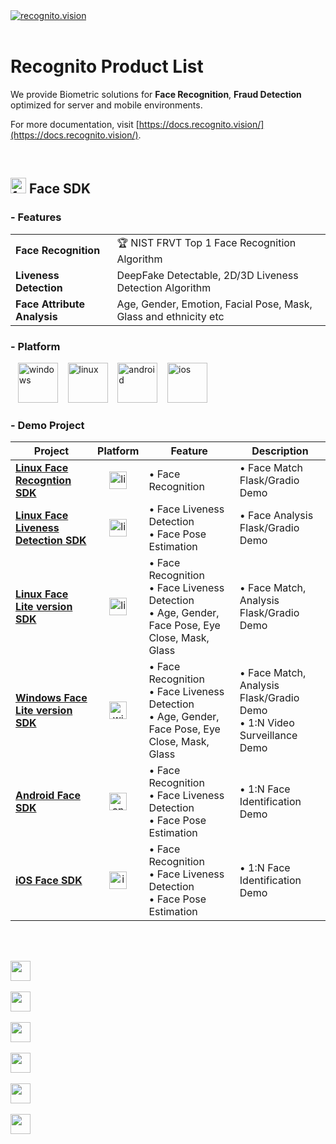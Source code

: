 <a href="https://recognito.vision" style="display: flex; align-items: center;">
    <img src="https://github.com/Recognito-Vision/Linux-FaceRecognition-FaceLivenessDetection/assets/153883841/b82f5c35-09d0-4064-a252-4bcd14e22407" alt="recognito.vision"/>
</a><br/>

# Recognito Product List

We provide Biometric solutions for **Face Recognition**, **Fraud Detection** optimized for server and mobile environments.

<!-- We provide on-premise SDK solutions for **Face Recognition**, **Liveness Detection**, and **ID Document Recognition**, **Liveness Detection** optimized for server and mobile environments. -->

For more documentation, visit [https://docs.recognito.vision/](https://docs.recognito.vision/).

<br/>

##  <img src="https://github.com/Recognito-Vision/Product-List/assets/153883841/ec736b67-3c45-4458-ac92-d4992965c925" alt="face sdk" width="25"> Face SDK

### - Features

  |||
  |------------|------------|
  | **Face Recognition** | 🏆 NIST FRVT Top 1 Face Recognition Algorithm |
  | **Liveness Detection** | DeepFake Detectable, 2D/3D Liveness Detection Algorithm |
  | **Face Attribute Analysis** | Age, Gender, Emotion, Facial Pose, Mask, Glass and ethnicity etc |

### - Platform

<p align="left">
  &nbsp;&nbsp;
  <img src="https://github.com/Recognito-Vision/Product-List/assets/153883841/f3460c28-737b-4a55-bb3b-91e8b75fcf3d" alt="windows" width="64px" /> &nbsp;&nbsp;
  <img src="https://github.com/Recognito-Vision/Product-List/assets/153883841/fe4fa1a0-3194-4fee-b58f-87f687014541" alt="linux" width="64px" /> &nbsp;&nbsp;
  <img src="https://github.com/Recognito-Vision/Product-List/assets/153883841/4835c222-e2d8-4561-b46c-8747bf414f2c" alt="android" width="64px" /> &nbsp;&nbsp;
  <img src="https://github.com/Recognito-Vision/Product-List/assets/153883841/a74b00b2-ee2d-4b47-b19a-42d1a13e46a6" alt="ios" width="64px" />
</p>

### - Demo Project

  | Project | Platform | Feature | Description |
  |-----|:----------:|---------|-----------|
  |[**Linux Face Recogntion SDK**](https://github.com/Recognito-Vision/Linux-FaceRecognition-FaceLivenessDetection/tree/main/Recognition-Demo)|  <img src="https://github.com/Recognito-Vision/Product-List/assets/153883841/fe4fa1a0-3194-4fee-b58f-87f687014541" alt="linux" width="28px" /> | • Face Recognition | • Face Match Flask/Gradio Demo |
  |[**Linux Face Liveness Detection SDK**](https://github.com/Recognito-Vision/Linux-FaceRecognition-FaceLivenessDetection/tree/main/LivenessDetection-Demo)|  <img src="https://github.com/Recognito-Vision/Product-List/assets/153883841/fe4fa1a0-3194-4fee-b58f-87f687014541" alt="linux" width="28px" /> | • Face Liveness Detection <br/> • Face Pose Estimation | • Face Analysis Flask/Gradio Demo |
  |[**Linux Face Lite version SDK**](https://github.com/Recognito-Vision/Linux-FaceRecognition-FaceLivenessDetection/tree/main/FaceSDK-Lite-Demo)|  <img src="https://github.com/Recognito-Vision/Product-List/assets/153883841/fe4fa1a0-3194-4fee-b58f-87f687014541" alt="linux" width="28px" /> | • Face Recognition <br/> • Face Liveness Detection <br/> • Age, Gender, Face Pose, Eye Close, Mask, Glass | • Face Match, Analysis Flask/Gradio Demo |
  |[**Windows Face Lite version SDK**](https://github.com/Recognito-Vision/Windows-FaceRecognition-FaceLivenessDetection)|  <img src="https://github.com/Recognito-Vision/Product-List/assets/153883841/f3460c28-737b-4a55-bb3b-91e8b75fcf3d" alt="windows" width="28px" /> | • Face Recognition <br/> • Face Liveness Detection <br/> • Age, Gender, Face Pose, Eye Close, Mask, Glass | • Face Match, Analysis Flask/Gradio Demo <br/> • 1:N Video Surveillance Demo|
  |[**Android Face SDK**](https://github.com/Recognito-Vision/Android-FaceRecognition-FaceLivenessDetection)|  <img src="https://github.com/Recognito-Vision/Product-List/assets/153883841/4835c222-e2d8-4561-b46c-8747bf414f2c" alt="android" width="28px" /> | • Face Recognition <br/> • Face Liveness Detection <br/> • Face Pose Estimation | • 1:N Face Identification Demo |
  |[**iOS Face SDK**](https://github.com/Recognito-Vision/iOS-FaceRecognition-FaceLivenessDetection)|  <img src="https://github.com/Recognito-Vision/Product-List/assets/153883841/a74b00b2-ee2d-4b47-b19a-42d1a13e46a6" alt="ios" width="28px" /> | • Face Recognition <br/> • Face Liveness Detection <br/> • Face Pose Estimation | • 1:N Face Identification Demo |

<br/>
<!--
## 2. <img src="https://github.com/Recognito-Vision/Product-List/assets/153883841/078c73fa-ea75-4431-a7aa-731e399edd71" alt="ID Doc sdk" width="25"> ID Document SDK

### - Features

  |||
  |------------|------------|
  | **ID Card, Passport, Driver License Recognition** | 200+ countries and regions, 10000+ Document Types |
  | **Document Fraud Detection** | Screen presentation, Photo replacement, Printed cutout and Low quality documents |

### - Platform

<p align="left">
  &nbsp;&nbsp;
  <img src="https://github.com/Recognito-Vision/Product-List/assets/153883841/f3460c28-737b-4a55-bb3b-91e8b75fcf3d" alt="windows" width="64px" /> &nbsp;&nbsp;
  <img src="https://github.com/Recognito-Vision/Product-List/assets/153883841/fe4fa1a0-3194-4fee-b58f-87f687014541" alt="linux" width="64px" /> &nbsp;&nbsp;
  <img src="https://github.com/Recognito-Vision/Product-List/assets/153883841/4835c222-e2d8-4561-b46c-8747bf414f2c" alt="android" width="64px" /> &nbsp;&nbsp;
  <img src="https://github.com/Recognito-Vision/Product-List/assets/153883841/a74b00b2-ee2d-4b47-b19a-42d1a13e46a6" alt="ios" width="64px" />
</p>

### - Demo Project

&nbsp;&nbsp;Contact us for our on-premise ID Document Recognition, Liveness Detection SDK Testing

<div style="display: flex; align-items: center;">
    &nbsp;&nbsp;<a target="_blank" href="mailto:hassan@recognito.vision"><img src="https://img.shields.io/badge/email-hassan@recognito.vision-blue.svg?logo=gmail " alt="www.recognito.vision"></a>
    &nbsp;&nbsp;&nbsp;&nbsp;<a target="_blank" href="https://wa.me/+14158003112"><img src="https://img.shields.io/badge/whatsapp-+14158003112-blue.svg?logo=whatsapp " alt="www.recognito.vision"></a>
    &nbsp;&nbsp;&nbsp;&nbsp;<a target="_blank" href="https://t.me/recognito_vision"><img src="https://img.shields.io/badge/telegram-@recognito__vision-blue.svg?logo=telegram " alt="www.recognito.vision"></a>
    &nbsp;&nbsp;&nbsp;&nbsp;<a target="_blank" href="https://join.slack.com/t/recognito-workspace/shared_invite/zt-2d4kscqgn-"><img src="https://img.shields.io/badge/slack-recognito__workspace-blue.svg?logo=slack " alt="www.recognito.vision"></a>
</div>
<br/><br/>
-->
<p align="center">
    &emsp;&emsp;<a href="https://recognito.vision" style="display: flex; align-items: center;"><img src="https://recognito.vision/wp-content/uploads/2024/03/recognito_64_cl.png" style="width: 32px; margin-right: 5px;"/></a>
    &nbsp;&nbsp;&nbsp;&nbsp;<a href="https://www.linkedin.com/company/recognito-vision" style="display: flex; align-items: center;"><img src="https://recognito.vision/wp-content/uploads/2024/03/linkedin_64_cl.png" style="width: 32px; margin-right: 5px;"/></a>
    &nbsp;&nbsp;&nbsp;&nbsp;<a href="https://huggingface.co/Recognito" style="display: flex; align-items: center;"><img src="https://recognito.vision/wp-content/uploads/2024/03/hf_64_cl.png" style="width: 32px; margin-right: 5px;"/></a>
    &nbsp;&nbsp;&nbsp;&nbsp;<a href="https://github.com/Recognito-Vision" style="display: flex; align-items: center;"><img src="https://recognito.vision/wp-content/uploads/2024/03/github_64_cl.png" style="width: 32px; margin-right: 5px;"/></a>
    &nbsp;&nbsp;&nbsp;&nbsp;<a href="https://hub.docker.com/u/recognito" style="display: flex; align-items: center;"><img src="https://recognito.vision/wp-content/uploads/2024/03/docker_64_cl.png" style="width: 32px; margin-right: 5px;"/></a>
    &nbsp;&nbsp;&nbsp;&nbsp;<a href="https://www.youtube.com/@Recognito-Ltd" style="display: flex; align-items: center;"><img src="https://recognito.vision/wp-content/uploads/2024/04/youtube_64_cl.png" style="width: 32px; margin-right: 5px;"/></a>
</p>
